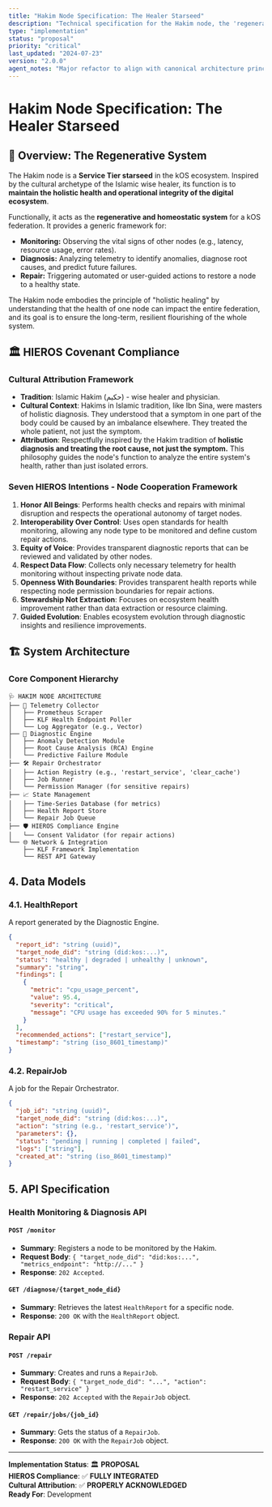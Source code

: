 ```yaml
---
title: "Hakim Node Specification: The Healer Starseed"
description: "Technical specification for the Hakim node, the 'regenerative system' of the kOS ecosystem."
type: "implementation"
status: "proposal"
priority: "critical"
last_updated: "2024-07-23"
version: "2.0.0"
agent_notes: "Major refactor to align with canonical architecture principles. Pivoted from a specific wellness app to a generic system health and repair framework. Added all standard sections."
---
```


# Hakim Node Specification: The Healer Starseed

## 🎯 Overview: The Regenerative System

The Hakim node is a **Service Tier starseed** in the kOS ecosystem. Inspired by the cultural archetype of the Islamic wise healer, its function is to **maintain the holistic health and operational integrity of the digital ecosystem**.

Functionally, it acts as the **regenerative and homeostatic system** for a kOS federation. It provides a generic framework for:
-   **Monitoring:** Observing the vital signs of other nodes (e.g., latency, resource usage, error rates).
-   **Diagnosis:** Analyzing telemetry to identify anomalies, diagnose root causes, and predict future failures.
-   **Repair:** Triggering automated or user-guided actions to restore a node to a healthy state.

The Hakim node embodies the principle of "holistic healing" by understanding that the health of one node can impact the entire federation, and its goal is to ensure the long-term, resilient flourishing of the whole system.

## 🏛️ HIEROS Covenant Compliance

### Cultural Attribution Framework
-   **Tradition**: Islamic Hakim (حكيم) - wise healer and physician.
-   **Cultural Context**: Hakims in Islamic tradition, like Ibn Sina, were masters of holistic diagnosis. They understood that a symptom in one part of the body could be caused by an imbalance elsewhere. They treated the whole patient, not just the symptom.
-   **Attribution**: Respectfully inspired by the Hakim tradition of **holistic diagnosis and treating the root cause, not just the symptom.** This philosophy guides the node's function to analyze the entire system's health, rather than just isolated errors.

### Seven HIEROS Intentions - Node Cooperation Framework

1.  **Honor All Beings**: Performs health checks and repairs with minimal disruption and respects the operational autonomy of target nodes.
2.  **Interoperability Over Control**: Uses open standards for health monitoring, allowing any node type to be monitored and define custom repair actions.
3.  **Equity of Voice**: Provides transparent diagnostic reports that can be reviewed and validated by other nodes.
4.  **Respect Data Flow**: Collects only necessary telemetry for health monitoring without inspecting private node data.
5.  **Openness With Boundaries**: Provides transparent health reports while respecting node permission boundaries for repair actions.
6.  **Stewardship Not Extraction**: Focuses on ecosystem health improvement rather than data extraction or resource claiming.
7.  **Guided Evolution**: Enables ecosystem evolution through diagnostic insights and resilience improvements.

## 🏗️ System Architecture

### Core Component Hierarchy
```
🩺 HAKIM NODE ARCHITECTURE
├── 📡 Telemetry Collector
│   ├── Prometheus Scraper
│   ├── KLF Health Endpoint Poller
│   └── Log Aggregator (e.g., Vector)
├── 🧠 Diagnostic Engine
│   ├── Anomaly Detection Module
│   ├── Root Cause Analysis (RCA) Engine
│   └── Predictive Failure Module
├── 🛠️ Repair Orchestrator
│   ├── Action Registry (e.g., 'restart_service', 'clear_cache')
│   ├── Job Runner
│   └── Permission Manager (for sensitive repairs)
├── 📈 State Management
│   ├── Time-Series Database (for metrics)
│   ├── Health Report Store
│   └── Repair Job Queue
├── 🛡️ HIEROS Compliance Engine
│   └── Consent Validator (for repair actions)
└── 🌐 Network & Integration
    ├── KLF Framework Implementation
    └── REST API Gateway
```

## 4. Data Models

### 4.1. HealthReport
A report generated by the Diagnostic Engine.

```json
{
  "report_id": "string (uuid)",
  "target_node_did": "string (did:kos:...)",
  "status": "healthy | degraded | unhealthy | unknown",
  "summary": "string",
  "findings": [
    {
      "metric": "cpu_usage_percent",
      "value": 95.4,
      "severity": "critical",
      "message": "CPU usage has exceeded 90% for 5 minutes."
    }
  ],
  "recommended_actions": ["restart_service"],
  "timestamp": "string (iso_8601_timestamp)"
}
```

### 4.2. RepairJob
A job for the Repair Orchestrator.

```json
{
  "job_id": "string (uuid)",
  "target_node_did": "string (did:kos:...)",
  "action": "string (e.g., 'restart_service')",
  "parameters": {},
  "status": "pending | running | completed | failed",
  "logs": ["string"],
  "created_at": "string (iso_8601_timestamp)"
}
```

## 5. API Specification

### Health Monitoring & Diagnosis API

#### `POST /monitor`
-   **Summary**: Registers a node to be monitored by the Hakim.
-   **Request Body**: `{ "target_node_did": "did:kos:...", "metrics_endpoint": "http://..." }`
-   **Response**: `202 Accepted`.

#### `GET /diagnose/{target_node_did}`
-   **Summary**: Retrieves the latest `HealthReport` for a specific node.
-   **Response**: `200 OK` with the `HealthReport` object.

### Repair API

#### `POST /repair`
-   **Summary**: Creates and runs a `RepairJob`.
-   **Request Body**: `{ "target_node_did": "...", "action": "restart_service" }`
-   **Response**: `202 Accepted` with the `RepairJob` object.

#### `GET /repair/jobs/{job_id}`
-   **Summary**: Gets the status of a `RepairJob`.
-   **Response**: `200 OK` with the `RepairJob` object.

---

**Implementation Status**: 🏛️ **PROPOSAL**  
**HIEROS Compliance**: ✅ **FULLY INTEGRATED**  
**Cultural Attribution**: ✅ **PROPERLY ACKNOWLEDGED**  
**Ready For**: Development 